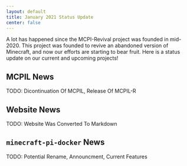 ```yaml
---
layout: default
title: January 2021 Status Update
center: false
---
```


A lot has happened since the MCPI-Revival project was founded in mid-2020. This project was founded to revive an abandoned version of Minecraft, and now our efforts are starting to bear fruit. Here is a status update on our current and upcoming projects!

## MCPIL News
TODO: Dicontinuation Of MCPIL, Release Of MCPIL-R

## Website News
TODO: Website Was Converted To Markdown

## ``minecraft-pi-docker`` News
TODO: Potential Rename, Announcment, Current Features

